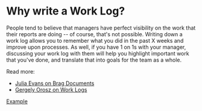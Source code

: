 # Why write a Work Log?

People tend to believe that managers have perfect visibility on the work that their reports are doing -- of course, that's not possible. Writing down a work log allows you to remember what you did in the past X weeks and improve upon processes. As well, if you have 1 on 1s with your manager, discussing your work log with them will help you highlight important work that you've done, and translate that into goals for the team as a whole.

Read more:

- [Julia Evans on Brag Documents](https://jvns.ca/blog/brag-documents/)
- [Gergely Orosz on Work Logs](https://blog.pragmaticengineer.com/work-log-template-for-software-engineers/)

[Example](./example.md)
